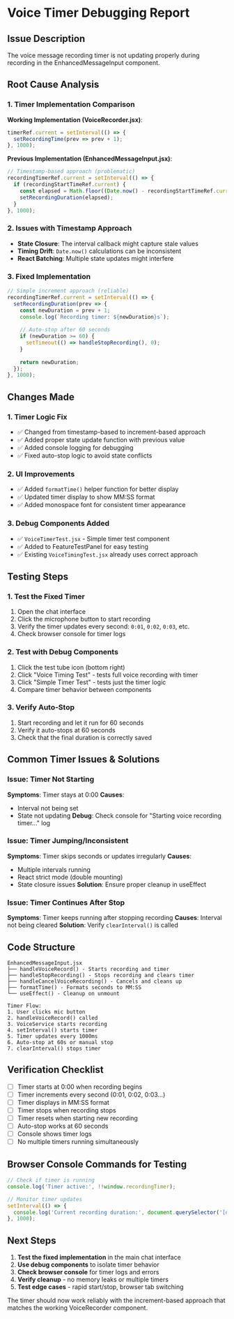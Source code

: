 # Voice Timer Debugging Report

## Issue Description
The voice message recording timer is not updating properly during recording in the EnhancedMessageInput component.

## Root Cause Analysis

### 1. **Timer Implementation Comparison**

**Working Implementation (VoiceRecorder.jsx)**:
```javascript
timerRef.current = setInterval(() => {
  setRecordingTime(prev => prev + 1);
}, 1000);
```

**Previous Implementation (EnhancedMessageInput.jsx)**:
```javascript
// Timestamp-based approach (problematic)
recordingTimerRef.current = setInterval(() => {
  if (recordingStartTimeRef.current) {
    const elapsed = Math.floor((Date.now() - recordingStartTimeRef.current) / 1000);
    setRecordingDuration(elapsed);
  }
}, 1000);
```

### 2. **Issues with Timestamp Approach**
- **State Closure**: The interval callback might capture stale values
- **Timing Drift**: `Date.now()` calculations can be inconsistent
- **React Batching**: Multiple state updates might interfere

### 3. **Fixed Implementation**
```javascript
// Simple increment approach (reliable)
recordingTimerRef.current = setInterval(() => {
  setRecordingDuration(prev => {
    const newDuration = prev + 1;
    console.log(`Recording timer: ${newDuration}s`);
    
    // Auto-stop after 60 seconds
    if (newDuration >= 60) {
      setTimeout(() => handleStopRecording(), 0);
    }
    
    return newDuration;
  });
}, 1000);
```

## Changes Made

### 1. **Timer Logic Fix**
- ✅ Changed from timestamp-based to increment-based approach
- ✅ Added proper state update function with previous value
- ✅ Added console logging for debugging
- ✅ Fixed auto-stop logic to avoid state conflicts

### 2. **UI Improvements**
- ✅ Added `formatTime()` helper function for better display
- ✅ Updated timer display to show MM:SS format
- ✅ Added monospace font for consistent timer appearance

### 3. **Debug Components Added**
- ✅ `VoiceTimerTest.jsx` - Simple timer test component
- ✅ Added to FeatureTestPanel for easy testing
- ✅ Existing `VoiceTimingTest.jsx` already uses correct approach

## Testing Steps

### 1. **Test the Fixed Timer**
1. Open the chat interface
2. Click the microphone button to start recording
3. Verify the timer updates every second: `0:01`, `0:02`, `0:03`, etc.
4. Check browser console for timer logs

### 2. **Test with Debug Components**
1. Click the test tube icon (bottom right)
2. Click "Voice Timing Test" - tests full voice recording with timer
3. Click "Simple Timer Test" - tests just the timer logic
4. Compare timer behavior between components

### 3. **Verify Auto-Stop**
1. Start recording and let it run for 60 seconds
2. Verify it auto-stops at 60 seconds
3. Check that the final duration is correctly saved

## Common Timer Issues & Solutions

### Issue: Timer Not Starting
**Symptoms**: Timer stays at 0:00
**Causes**: 
- Interval not being set
- State not updating
**Debug**: Check console for "Starting voice recording timer..." log

### Issue: Timer Jumping/Inconsistent
**Symptoms**: Timer skips seconds or updates irregularly
**Causes**:
- Multiple intervals running
- React strict mode (double mounting)
- State closure issues
**Solution**: Ensure proper cleanup in useEffect

### Issue: Timer Continues After Stop
**Symptoms**: Timer keeps running after stopping recording
**Causes**: Interval not being cleared
**Solution**: Verify `clearInterval()` is called

## Code Structure

```
EnhancedMessageInput.jsx
├── handleVoiceRecord() - Starts recording and timer
├── handleStopRecording() - Stops recording and clears timer
├── handleCancelVoiceRecording() - Cancels and cleans up
├── formatTime() - Formats seconds to MM:SS
└── useEffect() - Cleanup on unmount

Timer Flow:
1. User clicks mic button
2. handleVoiceRecord() called
3. VoiceService starts recording
4. setInterval() starts timer
5. Timer updates every 1000ms
6. Auto-stop at 60s or manual stop
7. clearInterval() stops timer
```

## Verification Checklist

- [ ] Timer starts at 0:00 when recording begins
- [ ] Timer increments every second (0:01, 0:02, 0:03...)
- [ ] Timer displays in MM:SS format
- [ ] Timer stops when recording stops
- [ ] Timer resets when starting new recording
- [ ] Auto-stop works at 60 seconds
- [ ] Console shows timer logs
- [ ] No multiple timers running simultaneously

## Browser Console Commands for Testing

```javascript
// Check if timer is running
console.log('Timer active:', !!window.recordingTimer);

// Monitor timer updates
setInterval(() => {
  console.log('Current recording duration:', document.querySelector('[data-timer]')?.textContent);
}, 1000);
```

## Next Steps

1. **Test the fixed implementation** in the main chat interface
2. **Use debug components** to isolate timer behavior
3. **Check browser console** for timer logs and errors
4. **Verify cleanup** - no memory leaks or multiple timers
5. **Test edge cases** - rapid start/stop, browser tab switching

The timer should now work reliably with the increment-based approach that matches the working VoiceRecorder component.